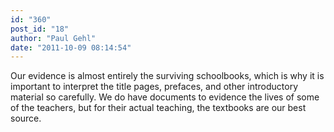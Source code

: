 ```yaml
---
id: "360"
post_id: "18"
author: "Paul Gehl"
date: "2011-10-09 08:14:54"
---
```

Our evidence is almost entirely the surviving schoolbooks, which is why it is important to interpret the title pages, prefaces, and other introductory material so carefully. We do have documents to evidence the lives of some of the teachers, but for their actual teaching, the textbooks are our best source.
